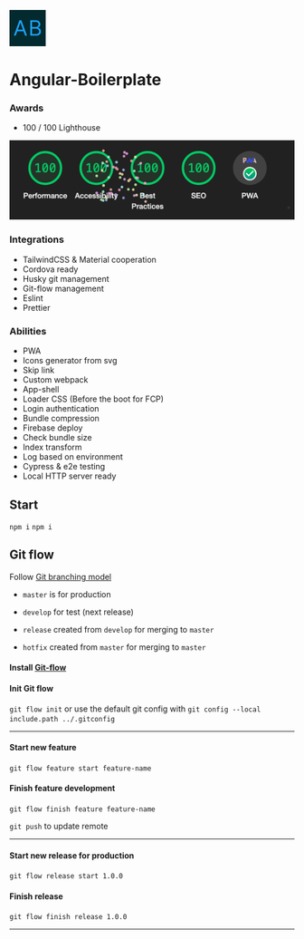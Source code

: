 <p align="left">
<img src="src/assets/imgs/logo.svg" width="64" alt="Logo">
</p>

# Angular-Boilerplate


### Awards
- 100 / 100 Lighthouse

![img.png](src/assets/imgs/README/lighthouse-100.png)

### Integrations 
- TailwindCSS & Material cooperation
- Cordova ready
- Husky git management
- Git-flow management
- Eslint
- Prettier

### Abilities
- PWA
- Icons generator from svg
- Skip link
- Custom webpack
- App-shell
- Loader CSS (Before the boot for FCP)
- Login authentication
- Bundle compression
- Firebase deploy
- Check bundle size
- Index transform
- Log based on environment
- Cypress & e2e testing
- Local HTTP server ready




## Start

`npm i`
`npm i`

## Git flow

Follow [Git branching model](https://nvie.com/posts/a-successful-git-branching-model/)

- `master` is for production
- `develop` for test (next release)


- `release` created from `develop` for merging to `master`
- `hotfix` created from `master` for merging to `master`

#### Install [Git-flow](https://github.com/nvie/gitflow/wiki/Installation)

#### Init Git flow

`git flow init` or use the default git config with `git config --local include.path ../.gitconfig`

---

#### Start new feature

`git flow feature start feature-name`

#### Finish feature development

`git flow finish feature feature-name`

`git push` to update remote

---

#### Start new release for production

`git flow release start 1.0.0`

#### Finish release

`git flow finish release 1.0.0`

---
